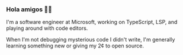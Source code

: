 ### Hola amigos 👋🏻

I'm a software engineer at Microsoft, working on TypeScript, LSP, and playing around with code editors.

When I'm not debugging mysterious code I didn't write, I'm generally learning something new or giving my 2¢ to open source.
